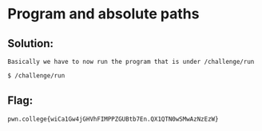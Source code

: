 
# Program and absolute paths

## Solution:

    Basically we have to now run the program that is under /challenge/run

```sh
$ /challenge/run
```

## Flag: 

```
pwn.college{wiCa1Gw4jGHVhFIMPPZGUBtb7En.QX1QTN0wSMwAzNzEzW}
```


